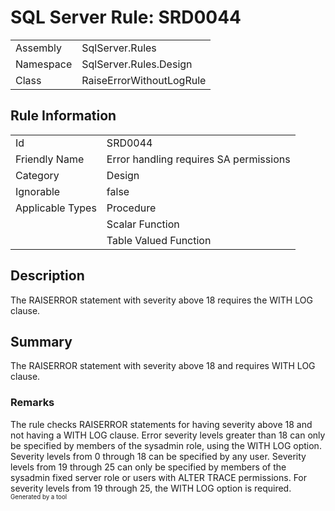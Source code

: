 ﻿# SQL Server Rule: SRD0044
  
|    |    |
|----|----|
| Assembly | SqlServer.Rules |
| Namespace | SqlServer.Rules.Design |
| Class | RaiseErrorWithoutLogRule |
  
## Rule Information
  
|    |    |
|----|----|
| Id | SRD0044 |
| Friendly Name | Error handling requires SA permissions |
| Category | Design |
| Ignorable | false |
| Applicable Types | Procedure  |
|   | Scalar Function |
|   | Table Valued Function |
  
## Description
  
The RAISERROR statement with severity above 18 requires the WITH LOG clause.
  
## Summary
  
The RAISERROR statement with severity above 18 and requires WITH LOG clause.
  
### Remarks
  
The rule checks RAISERROR statements for having severity above 18 and not having a 
<c>WITH LOG</c> clause. Error severity levels greater than 18 can only be specified by
members of the sysadmin role, using the WITH LOG option. Severity levels from 0 through 18
can be specified by any user. Severity levels from 19 through 25 can only be specified by
members of the sysadmin fixed server role or users with <c>ALTER TRACE</c> permissions.
For severity levels from 19 through 25, the <c>WITH LOG</c> option is required.  
<sub><sup>Generated by a tool</sup></sub>
